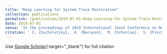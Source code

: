 ```yaml
---
title: "Deep Learning for System Trace Restoration"
collection: publications
permalink: /publication/2019-07-01-Deep-Learning-for-System-Trace-Restoration
date: 2019-07-01
venue: 'In the proceedings of 2019 International Joint Conference on Neural Networks (IJCNN)'
citation: ' I. {Sucholutsky},  A. {Narayan},  M. {Schonlau},  S. {Fischmeister}, &quot;Deep Learning for System Trace Restoration.&quot; In the proceedings of 2019 International Joint Conference on Neural Networks (IJCNN), 2019.'
---
```

Use [Google Scholar](https://scholar.google.com/scholar?q=Deep+Learning+for+System+Trace+Restoration){:target="_blank"} for full citation